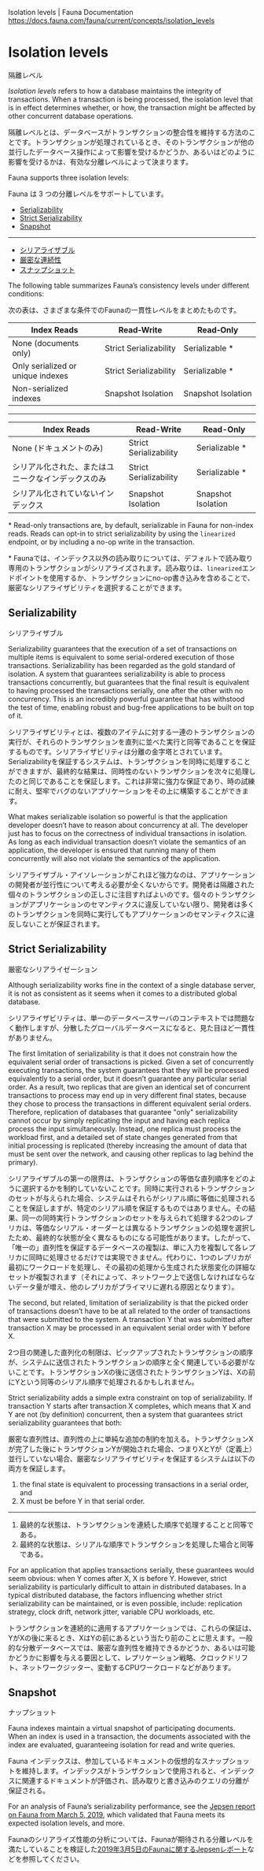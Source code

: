 Isolation levels | Fauna Documentation
https://docs.fauna.com/fauna/current/concepts/isolation_levels

# Isolation levels

 隔離レベル

_Isolation levels_ refers to how a database maintains the integrity of transactions. When a transaction is being processed, the isolation level that is in effect determines whether, or how, the transaction might be affected by other concurrent database operations.

隔離レベルとは、データベースがトランザクションの整合性を維持する方法のことです。トランザクションが処理されているとき、そのトランザクションが他の並行したデータベース操作によって影響を受けるかどうか、あるいはどのように影響を受けるかは、有効な分離レベルによって決まります。

Fauna supports three isolation levels:

Fauna は 3 つの分離レベルをサポートしています。

-   [Serializability](#serializability)
-   [Strict Serializability](#strict-serializability)
-   [Snapshot](#snapshot)

---

- [シリアライザブル](#serializability)
- [厳密な連続性](#strict-serializability)
- [スナップショット](#snapshot)

The following table summarizes Fauna’s consistency levels under different conditions:

次の表は、さまざまな条件でのFaunaの一貫性レベルをまとめたものです。

|Index Reads|Read‑Write|Read‑Only|
|--|--|--|
|None (documents only)|Strict Serializability|Serializable \*|
|Only serialized or unique indexes|Strict Serializability|Serializable \*|
|Non-serialized indexes|Snapshot Isolation|Snapshot Isolation|

---

|Index Reads|Read-Write|Read-Only|
|--|--|--|
|None (ドキュメントのみ)|Strict Serializability|Serializable \*|
|シリアル化された、またはユニークなインデックスのみ|Strict Serializability|Serializable \*|
|シリアル化されていないインデックス|Snapshot Isolation|Snapshot Isolation|

\* Read-only transactions are, by default, serializable in Fauna for non-index reads. Reads can opt-in to strict serializability by using the `linearized` endpoint, or by including a no-op write in the transaction.

\* Faunaでは、インデックス以外の読み取りについては、デフォルトで読み取り専用のトランザクションがシリアライズされます。読み取りは、`linearized`エンドポイントを使用するか、トランザクションにno-op書き込みを含めることで、厳密なシリアライザビリティを選択することができます。

## [](#serializability)Serializability

シリアライザブル

Serializability guarantees that the execution of a set of transactions on multiple items is equivalent to some serial-ordered execution of those transactions. Serializability has been regarded as the gold standard of isolation. A system that guarantees serializability is able to process transactions concurrently, but guarantees that the final result is equivalent to having processed the transactions serially, one after the other with no concurrency. This is an incredibly powerful guarantee that has withstood the test of time, enabling robust and bug-free applications to be built on top of it.

シリアライザビリティとは、複数のアイテムに対する一連のトランザクションの実行が、それらのトランザクションを直列に並べた実行と同等であることを保証するものです。シリアライザビリティは分離の金字塔とされています。Serializabilityを保証するシステムは、トランザクションを同時に処理することができますが、最終的な結果は、同時性のないトランザクションを次々に処理したのと同じであることを保証します。これは非常に強力な保証であり、時の試練に耐え、堅牢でバグのないアプリケーションをその上に構築することができます。

What makes serializable isolation so powerful is that the application developer doesn’t have to reason about concurrency at all. The developer just has to focus on the correctness of individual transactions in isolation. As long as each individual transaction doesn’t violate the semantics of an application, the developer is ensured that running many of them concurrently will also not violate the semantics of the application.

シリアライザブル・アイソレーションがこれほど強力なのは、アプリケーションの開発者が並行性について考える必要が全くないからです。開発者は隔離された個々のトランザクションの正しさに注目すればよいのです。個々のトランザクションがアプリケーションのセマンティクスに違反していない限り、開発者は多くのトランザクションを同時に実行してもアプリケーションのセマンティクスに違反しないことが保証されます。

## [](#strict-serializability)Strict Serializability

厳密なシリアライゼーション

Although serializability works fine in the context of a single database server, it is not as consistent as it seems when it comes to a distributed global database.

シリアライザビリティは、単一のデータベースサーバのコンテキストでは問題なく動作しますが、分散したグローバルデータベースになると、見た目ほど一貫性がありません。

The first limitation of serializability is that it does not constrain how the equivalent serial order of transactions is picked. Given a set of concurrently executing transactions, the system guarantees that they will be processed equivalently to a serial order, but it doesn’t guarantee any particular serial order. As a result, two replicas that are given an identical set of concurrent transactions to process may end up in very different final states, because they chose to process the transactions in different equivalent serial orders. Therefore, replication of databases that guarantee "only" serializability cannot occur by simply replicating the input and having each replica process the input simultaneously. Instead, one replica must process the workload first, and a detailed set of state changes generated from that initial processing is replicated (thereby increasing the amount of data that must be sent over the network, and causing other replicas to lag behind the primary).

シリアライザブルの第一の限界は、トランザクションの等価な直列順序をどのように選択するかを制約していないことです。同時に実行されるトランザクションのセットが与えられた場合、システムはそれらがシリアル順に等価に処理されることを保証しますが、特定のシリアル順を保証するものではありません。その結果、同一の同時実行トランザクションのセットを与えられて処理する2つのレプリカは、等価なシリアル・オーダーとは異なるトランザクションの処理を選択したため、最終的な状態が全く異なるものになる可能性があります。したがって、「唯一の」直列性を保証するデータベースの複製は、単に入力を複製して各レプリカに同時に処理させるだけでは実現できません。代わりに、1つのレプリカが最初にワークロードを処理し、その最初の処理から生成された状態変化の詳細なセットが複製されます（それによって、ネットワーク上で送信しなければならないデータ量が増え、他のレプリカがプライマリに遅れる原因となります）。

The second, but related, limitation of serializability is that the picked order of transactions doesn’t have to be at all related to the order of transactions that were submitted to the system. A transaction Y that was submitted after transaction X may be processed in an equivalent serial order with Y before X.

2つ目の関連した直列化の制限は、ピックアップされたトランザクションの順序が、システムに送信されたトランザクションの順序と全く関連している必要がないことです。トランザクションXの後に送信されたトランザクションYは、Xの前にYという同等のシリアル順序で処理されるかもしれません。

Strict serializability adds a simple extra constraint on top of serializability. If transaction Y starts after transaction X completes, which means that X and Y are not (by definition) concurrent, then a system that guarantees strict serializability guarantees that both:

厳密な直列性は、直列性の上に単純な追加の制約を加える。トランザクションXが完了した後にトランザクションYが開始された場合、つまりXとYが（定義上）並行していない場合、厳密なシリアライザビリティを保証するシステムは以下の両方を保証します。

1.  the final state is equivalent to processing transactions in a serial order, and
2.  X must be before Y in that serial order.

---

1. 最終的な状態は、トランザクションを連続した順序で処理することと同等である。
2.  最終的な状態は、シリアルな順序でトランザクションを処理した場合と同等である。

For an application that applies transactions serially, these guarantees would seem obvious: when Y comes after X, X is before Y. However, strict serializability is particularly difficult to attain in distributed databases. In a typical distributed database, the factors influencing whether strict serializability can be maintained, or is even possible, include: replication strategy, clock drift, network jitter, variable CPU workloads, etc.

トランザクションを連続的に適用するアプリケーションでは、これらの保証は、YがXの後に来るとき、XはYの前にあるという当たり前のことに思えます。一般的な分散データベースでは、厳密な直列性を維持できるかどうか、あるいは可能かどうかに影響を与える要因として、レプリケーション戦略、クロックドリフト、ネットワークジッター、変動するCPUワークロードなどがあります。

## [](#snapshot)Snapshot

ナップショット

Fauna indexes maintain a virtual snapshot of participating documents. When an index is used in a transaction, the documents associated with the index are evaluated, guaranteeing isolation for read and write queries.

Fauna インデックスは、参加しているドキュメントの仮想的なスナップショットを維持します。インデックスがトランザクションで使用されると、インデックスに関連するドキュメントが評価され、読み取りと書き込みのクエリの分離が保証される。

For an analysis of Fauna’s serializability performance, see the [Jepsen report on Fauna from March 5, 2019](http://jepsen.io/analyses/faunadb-2.5.4), which validated that Fauna meets its expected isolation levels, and more.

Faunaのシリアライズ性能の分析については、Faunaが期待される分離レベルを満たしていることを検証した[2019年3月5日のFaunaに関するJepsenレポート](http://jepsen.io/analyses/faunadb-2.5.4)などを参照してください。

